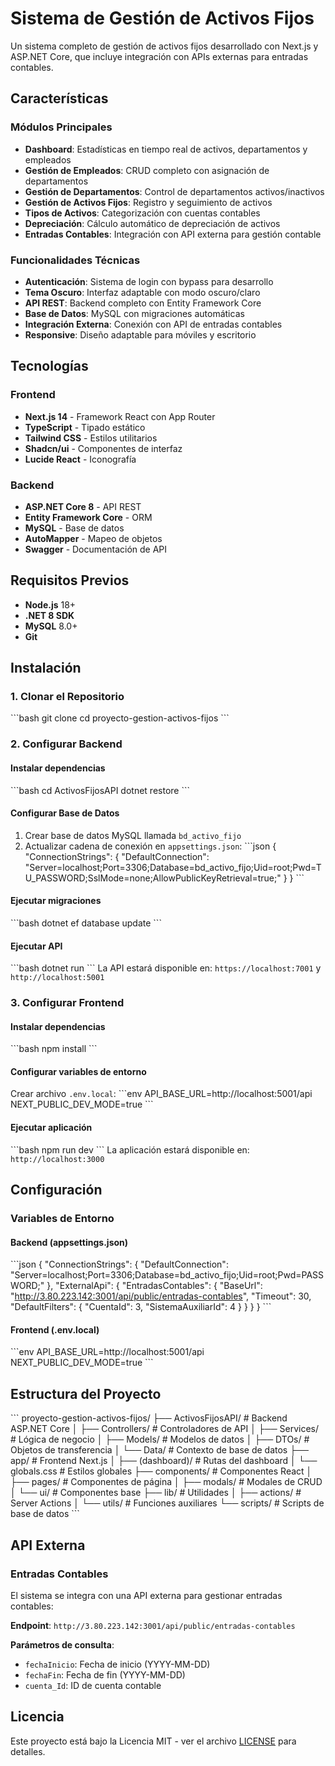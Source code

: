 
# Sistema de Gestión de Activos Fijos

Un sistema completo de gestión de activos fijos desarrollado con Next.js y ASP.NET Core, que incluye integración con APIs externas para entradas contables.

## Características

### Módulos Principales
- **Dashboard**: Estadísticas en tiempo real de activos, departamentos y empleados
- **Gestión de Empleados**: CRUD completo con asignación de departamentos
- **Gestión de Departamentos**: Control de departamentos activos/inactivos
- **Gestión de Activos Fijos**: Registro y seguimiento de activos
- **Tipos de Activos**: Categorización con cuentas contables
- **Depreciación**: Cálculo automático de depreciación de activos
- **Entradas Contables**: Integración con API externa para gestión contable

### Funcionalidades Técnicas
- **Autenticación**: Sistema de login con bypass para desarrollo
- **Tema Oscuro**: Interfaz adaptable con modo oscuro/claro
- **API REST**: Backend completo con Entity Framework Core
- **Base de Datos**: MySQL con migraciones automáticas
- **Integración Externa**: Conexión con API de entradas contables
- **Responsive**: Diseño adaptable para móviles y escritorio

## Tecnologías

### Frontend
- **Next.js 14** - Framework React con App Router
- **TypeScript** - Tipado estático
- **Tailwind CSS** - Estilos utilitarios
- **Shadcn/ui** - Componentes de interfaz
- **Lucide React** - Iconografía

### Backend
- **ASP.NET Core 8** - API REST
- **Entity Framework Core** - ORM
- **MySQL** - Base de datos
- **AutoMapper** - Mapeo de objetos
- **Swagger** - Documentación de API

##  Requisitos Previos

- **Node.js** 18+ 
- **.NET 8 SDK**
- **MySQL** 8.0+
- **Git**

## Instalación

### 1. Clonar el Repositorio
\`\`\`bash
git clone <repository-url>
cd proyecto-gestion-activos-fijos
\`\`\`

### 2. Configurar Backend

#### Instalar dependencias
\`\`\`bash
cd ActivosFijosAPI
dotnet restore
\`\`\`

#### Configurar Base de Datos
1. Crear base de datos MySQL llamada `bd_activo_fijo`
2. Actualizar cadena de conexión en `appsettings.json`:
\`\`\`json
{
  "ConnectionStrings": {
    "DefaultConnection": "Server=localhost;Port=3306;Database=bd_activo_fijo;Uid=root;Pwd=TU_PASSWORD;SslMode=none;AllowPublicKeyRetrieval=true;"
  }
}
\`\`\`

#### Ejecutar migraciones
\`\`\`bash
dotnet ef database update
\`\`\`

#### Ejecutar API
\`\`\`bash
dotnet run
\`\`\`
La API estará disponible en: `https://localhost:7001` y `http://localhost:5001`

### 3. Configurar Frontend

#### Instalar dependencias
\`\`\`bash
npm install
\`\`\`

#### Configurar variables de entorno
Crear archivo `.env.local`:
\`\`\`env
API_BASE_URL=http://localhost:5001/api
NEXT_PUBLIC_DEV_MODE=true
\`\`\`

#### Ejecutar aplicación
\`\`\`bash
npm run dev
\`\`\`
La aplicación estará disponible en: `http://localhost:3000`

## Configuración

### Variables de Entorno

#### Backend (appsettings.json)
\`\`\`json
{
  "ConnectionStrings": {
    "DefaultConnection": "Server=localhost;Port=3306;Database=bd_activo_fijo;Uid=root;Pwd=PASSWORD;"
  },
  "ExternalApi": {
    "EntradasContables": {
      "BaseUrl": "http://3.80.223.142:3001/api/public/entradas-contables",
      "Timeout": 30,
      "DefaultFilters": {
        "CuentaId": 3,
        "SistemaAuxiliarId": 4
      }
    }
  }
}
\`\`\`

#### Frontend (.env.local)
\`\`\`env
API_BASE_URL=http://localhost:5001/api
NEXT_PUBLIC_DEV_MODE=true
\`\`\`

## Estructura del Proyecto

\`\`\`
proyecto-gestion-activos-fijos/
├── ActivosFijosAPI/              # Backend ASP.NET Core
│   ├── Controllers/              # Controladores de API
│   ├── Services/                 # Lógica de negocio
│   ├── Models/                   # Modelos de datos
│   ├── DTOs/                     # Objetos de transferencia
│   └── Data/                     # Contexto de base de datos
├── app/                          # Frontend Next.js
│   ├── (dashboard)/              # Rutas del dashboard
│   └── globals.css               # Estilos globales
├── components/                   # Componentes React
│   ├── pages/                    # Componentes de página
│   ├── modals/                   # Modales de CRUD
│   └── ui/                       # Componentes base
├── lib/                          # Utilidades
│   ├── actions/                  # Server Actions
│   └── utils/                    # Funciones auxiliares
└── scripts/                      # Scripts de base de datos
\`\`\`

## API Externa

### Entradas Contables
El sistema se integra con una API externa para gestionar entradas contables:

**Endpoint**: `http://3.80.223.142:3001/api/public/entradas-contables`

**Parámetros de consulta**:
- `fechaInicio`: Fecha de inicio (YYYY-MM-DD)
- `fechaFin`: Fecha de fin (YYYY-MM-DD)
- `cuenta_Id`: ID de cuenta contable

## Licencia

Este proyecto está bajo la Licencia MIT - ver el archivo [LICENSE](LICENSE) para detalles.



